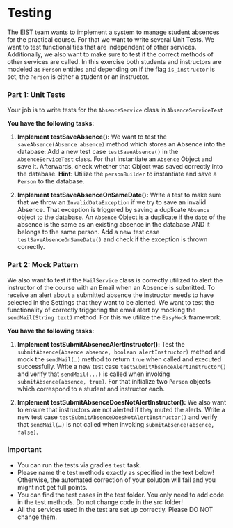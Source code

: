 # Testing

The EIST team wants to implement a system to manage student absences for the practical course. For that we want to write
several Unit Tests.
We want to test functionalities that are independent of other services. Additionally, we also want to make sure to test
if the correct methods of other services are called.
In this exercise both students and instructors are modeled as `Person` entities and depending on if the
flag `is_instructor` is set, the `Person` is either a student or an instructor.

### Part 1: Unit Tests

Your job is to write tests for the `AbsenceService` class in `AbsenceServiceTest`

**You have the following tasks:**

1. **Implement testSaveAbsence():**
   We want to test the `saveAbsence(Absence absence)` method which stores an Absence into the database:
   Add a new test case `testSaveAbsence()` in the `AbsenceServiceTest` class. For that instantiate an `Absence` Object
   and save it. Afterwards, check whether that Object was saved correctly into the database. **Hint:** Utilize
   the `personBuilder` to instantiate and save a `Person` to the database.

2. **Implement testSaveAbsenceOnSameDate():**
   Write a test to make sure that we throw an `InvalidDataException` if we try to save an invalid Absence. That
   exception is triggered by saving a duplicate `Absence` object to the database. An `Absence` Object is a duplicate if
   the `date` of the absence is the same as an existing absence in the database AND it belongs to the same person. Add a
   new test case `testSaveAbsenceOnSameDate()` and check if the exception is thrown correctly.

### Part 2: Mock Pattern

We also want to test if the `MailService` class is correctly utilized to alert the instructor of the course with an
Email when an Absence is submitted. To receive an alert about a submitted absence the instructor needs to have selected
in the Settings that they want to be alerted. We want to test the functionality of correctly triggering the email alert
by mocking the `sendMail(String text)` method. For this we utilize the `EasyMock` framework.

**You have the following tasks:**

1. **Implement testSubmitAbsenceAlertInstructor():**
   Test the `submitAbsence(Absence absence, boolean alertInstructor)` method and mock the `sendMail(…)` method to
   return `true` when called and executed successfully.
   Write a new test case `testSubmitAbsenceAlertInstructor()` and verify that `sendMail(...)` is called when
   invoking `submitAbsence(absence, true)`. For that initialize two `Person` objects which correspond to a student and
   instructor each.

2. **Implement testSubmitAbsenceDoesNotAlertInstructor():**
   We also want to ensure that instructors are not alerted if they muted the alerts. Write a new test
   case `testSubmitAbsenceDoesNotAlertInstructor()` and verify that `sendMail(…)` is not called when
   invoking `submitAbsence(absence, false)`.

### Important

- You can run the tests via gradles `test` task.
- Please name the test methods exactly as specified in the text below! Otherwise, the automated correction of your
  solution will fail and you might not get full points.
- You can find the test cases in the test folder. You only need to add code in the test methods. Do not change code in
  the src folder!
- All the services used in the test are set up correctly. Please DO NOT change them.
